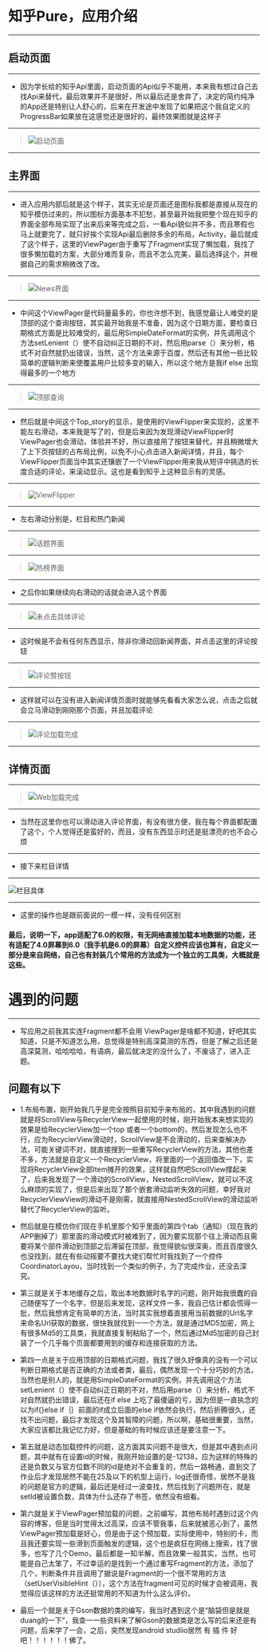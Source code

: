 # 知乎Pure，应用介绍
******
[启动页面]:https://github.com/TreeWhoAmI/zhihu/blob/master/image/Screenshot_2019-02-25-18-22-35-801_com.example.tr.png
[News界面]:https://github.com/TreeWhoAmI/zhihu/blob/master/image/Screenshot_2019-02-25-18-22-47-567_com.example.tr.png
[话题界面]:https://github.com/TreeWhoAmI/zhihu/blob/master/image/Screenshot_2019-02-25-18-22-50-605_com.example.tr.png
[热榜界面]:https://github.com/TreeWhoAmI/zhihu/blob/master/image/Screenshot_2019-02-25-18-23-04-494_com.example.tr.png
[栏目具体]:https://github.com/TreeWhoAmI/zhihu/blob/master/image/Screenshot_2019-02-25-18-23-14-877_com.example.tr.png
[评论加载未完成]:https://github.com/TreeWhoAmI/zhihu/blob/master/image/Screenshot_2019-02-25-18-23-17-876_com.example.tr.png
[评论加载完成]:https://github.com/TreeWhoAmI/zhihu/blob/master/image/Screenshot_2019-02-25-18-23-29-678_com.example.tr.png
[未点击具体评论]:https://github.com/TreeWhoAmI/zhihu/blob/master/image/Screenshot_2019-02-25-18-24-26-818_com.example.tr.png
[Web加载完成]:https://github.com/TreeWhoAmI/zhihu/blob/master/image/Screenshot_2019-02-25-18-23-27-068_com.example.tr.png
[评论赞按钮]:https://github.com/TreeWhoAmI/zhihu/blob/master/image/Screenshot_2019-02-25-22-09-23-928_com.example.tr.png
[顶部查询]:https://github.com/TreeWhoAmI/zhihu/blob/master/image/Screenshot_2019-02-25-22-09-53-808_com.example.tr.png
[ViewFlipper]:https://github.com/TreeWhoAmI/zhihu/blob/master/image/Screenshot_2019-02-25-23-38-39-335_com.example.tr.png
## 启动页面
*******
* 因为学长给的知乎Api里面，启动页面的Api似乎不能用，本来我有想过自己去找Api来替代，最后效果并不是很好，所以最后还是舍弃了，决定的简约纯净的App还是特别让人舒心的，后来在开发途中发现了如果把这个我自定义的ProgressBar如果放在这感觉还是很好的，最终效果图就是这样子
**********
> ![启动页面]
**********
## 主界面
*******
* 进入应用内部后就是这个样子，其实无论是页面还是图标我都是直接从现在的知乎模仿过来的，所以图标方面基本不犯愁，甚至最开始我把整个现在知乎的界面全部布局实现了出来后来等完成之后，一看Api貌似并不多，而且寒假也马上就要完了，就只好挨个实现Api最后删除多余的布局，Activity，最后就成了这个样子，这里的ViewPager由于重写了Fragment实现了懒加载，我找了很多懒加载的方案，大部分难而复杂，而且不怎么完美，最后选择这个，并根据自己的需求稍微改了改。
********
> ![News界面]
*********
* 中间这个ViewPager是代码量最多的，你也许想不到，我感觉最让人难受的是顶部的这个查询按钮，其实最开始我是不准备，因为这个日期方面，要检查日期格式方面是比较难受的，最后用SimpleDateFormat的实例，并先调用这个方法setLenient（）使不自动纠正日期的不对，然后用parse（）来分析，格式不对自然就扔出错误，当然，这个方法来源于百度，然后还有其他一些比较简单的逻辑判断来使覆盖用户比较多变的输入，所以这个地方是我if else 出现得最多的一个地方
********
> ![顶部查询]
*********
* 然后就是中间这个Top_story的显示，是使用的ViewFlipper来实现的，这里不能左右滑动，本来我是写了的，但是后来因为发现滑动ViewFlipper时ViewPager也会滑动，体验并不好，所以直接用了按钮来替代，并且稍微增大了上下页按钮的占布局比例，以免不小心点击进入新闻详情，并且，每个ViewFlipper页面当中其实还镶嵌了一个ViewFlipper用来我从短评中挑选的长度合适的评论，来滚动显示。这也是看到知乎上这种显示有的灵感。
*********
> ![ViewFlipper]
********
* 左右滑动分别是，栏目和热门新闻
***********
> ![话题界面]
*********
> ![热榜界面]
*********
* 之后你如果继续向右滑动的话就会进入这个界面
*********
> ![未点击具体评论]
*******
* 这时候是不会有任何东西显示，除非你滑动回新闻界面，并点击这里的评论按钮
*******
> ![评论赞按钮]
*******
* 这样就可以在没有进入新闻详情页面时就能够先看看大家怎么说，点击之后就会立马滑动到刚刚那个页面，并且加载评论
*******
> ![评论加载完成]
*********
## 详情页面
**************
> ![Web加载完成]
********
* 当然在这里你也可以滑动进入评论界面，有没有很方便，我在每个界面都配置了这个，个人觉得还是蛮好的，而且，没有东西显示时还是挺漂亮的也不会心烦
**********
* 接下来栏目详情 
*********
![栏目具体]
**********
* 这里的操作也是跟前面说的一模一样，没有任何区别

#### 最后，说明一下，app适配了6.0的权限，有无网络直接加载本地数据的功能，还有适配了4.0屏幕到6.0（我手机是6.0的屏幕）自定义控件应该也算有，自定义一部分是来自网络，自己也有封装几个常用的方法成为一个独立的工具类，大概就是这些。

# 遇到的问题
*****************
* 写应用之前我其实连Fragment都不会用   ViewPager是啥都不知道，好吧其实知道，只是不知道怎么用，总觉得是特别高深莫测的东西，但是了解之后还是高深莫测，哈哈哈哈，有语病，最后就决定的没什么了，不废话了，进入正题。

## 问题有以下

* 1.布局布置，刚开始我几乎是完全按照目前知乎来布局的，其中我遇到的问题就是将ScrollView与RecyclerView一起使用的时候，刚开始我本来想实现的效果是给RecyclerView加一个top 或者一个bottom的，然后发现怎么也不行，应为RecyclerView滑动时，ScrollView是不会滑动的，后来查解决办法，可能关键词不对，就直接搜到一些重写RecyclerView的方法，其他也差不多，方法就是自定义一个RecyclerView，将里面的一个返回值改一下，实现将RecyclerView全部Item摊开的效果，这样就自然吧ScrollView撑起来了，后来我发现了一个滑动的ScrollView，NestedScrollView，就可以不这么麻烦的实现了，但是后来出现了那个嵌套滑动监听失效的问题，幸好我对RecyclerViewView的滑动不是刚需，就直接用NestedScrollView的滑动监听替代了RecyclerView的监听。

* 然后就是在模仿你们现在手机里那个知乎里面的第四个tab（通知）（现在我的APP删掉了）那里面的滑动模式时被难到了，因为要实现那个往上滑动而且需要将某个部件滑动到顶部之后滞留在顶部，我觉得貌似很深奥，而且百度很久也没找到，就在有些动摇要不要找大佬们帮忙时我找到了一个控件CoordinatorLayou，当时找到一个类似的例子，为了完成作业，还没去深究。

* 第三就是关于本地缓存之后，取出本地数据时名字的问题，刚开始我很蠢的自己随便写了一个名字，但是后来发现，这样文件一多，我自己估计都会慌得一批，然后我想肯定有简单的方法，当时其实我想着直接用当前数据的Url名字来命名Url获取的数据，很快我就找到一一个方法，就是通过MD5加密，网上有很多Md5的工具类，我就直接复制粘贴了一个，然后通过Md5加密的自己封装了一个几乎每个页面都要用到的缓存和连接获取的方法。

* 第四一点是关于应用顶部的日期格式问题，我找了很久好像真的没有一个可以判断日期格式是否正确的方法或者类，最后，偶然发现一个十分巧妙的方法，当然也是别人的，就是用SimpleDateFormat的实例，并先调用这个方法setLenient（）使不自动纠正日期的不对，然后用parse（）来分析，格式不对自然就扔出错误，最后还在if   else  上吃了最傻逼的亏，因为但是一直执念的以为if{}else if｛｝前面的if成立后面的else  if依然会执行，然后折腾很久，还找不出问题，最后才发现这个及其智障的问题，所以啊，基础很重要，当然，大家应该都比我记忆力好，但是基础的有时候应该还是要注意一下。

* 第五就是动态加载控件的问题，这方面其实问题不是很大，但是其中遇到点问题，其中就有在设置id的时候，我刚开始设置的是-12138，应为这样的特殊的还是负数又与官方位数不同的id是绝对不会重复的，然后一路畅通，直到交了作业后才发现居然不能在25及以下的机型上运行，log还很奇怪，居然不是我的问题是官方的逻辑，最后还是经过一波查找，然后找到了问题所在，就是setId被设置负数，具体为什么还存了书签，依然没有细看。

* 第六就是关于ViewPager预加载的问题，之前编写，其他布局时遇到过这个内容的博客，但是当时觉得太过高深，应该不管我事，后来就被恶心到了，虽然ViewPager预加载是好心，但是由于这个预加载，实际使用中，特别的卡，而且我还要实现一些滑到页面触发的逻辑，这个也是疯狂在网络上搜索，找了很多，也写了几个Demo，最后都是一知半解，而且效果一般其实，当然，也可能是自己太笨了，不过幸运的是找到一个通过重写Fragment的方法，添加了几个，判断条件并且调用了据说是Fragment的一个很不常用的方法（setUserVisibleHint（）），这个方法在fragment可见的时候才会被调用，我觉得应该这样的方法还挺常用的不知道为什么这么评价。

* 最后一个就是关于Gson数据的类的编写，我当时遇到这个是“脑袋但是就是   duang的一下”，我查一一些资料来了解Gson的数据类是怎么写的后来还是有问题，后来学了一会，之后，突然发现android studiio居然    有    插   件     好吧！！！！！！佛了。



